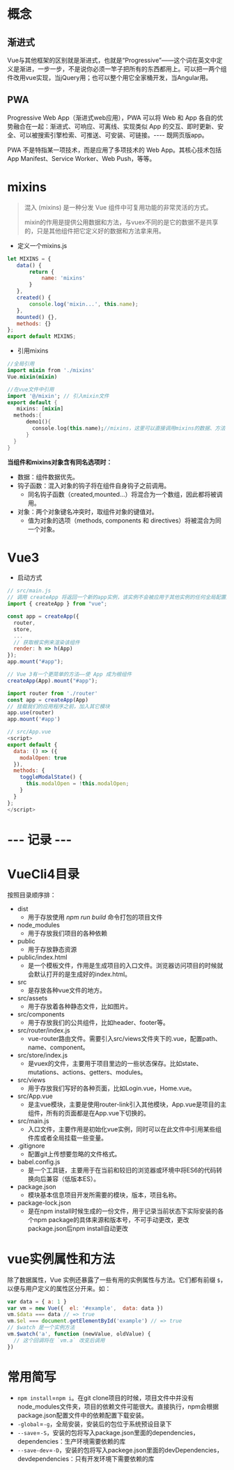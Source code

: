 # 概念

## 渐进式

Vue与其他框架的区别就是渐进式，也就是“Progressive”——这个词在英文中定义是渐进，一步一步，不是说你必须一竿子把所有的东西都用上。可以把一两个组件改用vue实现，当jQuery用；也可以整个用它全家桶开发，当Angular用。

## PWA

Progressive Web App（渐进式web应用），PWA 可以将 Web 和 App 各自的优势融合在一起：渐进式、可响应、可离线、实现类似 App 的交互、即时更新、安全、可以被搜索引擎检索、可推送、可安装、可链接。---- 既网页版app。

PWA 不是特指某一项技术，而是应用了多项技术的 Web App。其核心技术包括 App Manifest、Service Worker、Web Push，等等。

# mixins

> 混入 (mixins) 是一种分发 Vue 组件中可复用功能的非常灵活的方式。
>
> mixin的作用是提供公用数据和方法，与vuex不同的是它的数据不是共享的，只是其他组件把它定义好的数据和方法拿来用。

- 定义一个mixins.js

```jsx
let MIXINS = {
   data() {
       return {
           name: 'mixins'
       }
   },
   created() {
       console.log('mixin...', this.name);
   },
   mounted() {},
   methods: {}
};
export default MIXINS;
```

- 引用mixins

```dart
//全局引用
import mixin from './mixins'
Vue.mixin(mixin)

//在vue文件中引用
import '@/mixin'; // 引入mixin文件
export default {
   mixins: [mixin]
  methods:{
      demo1(){
        console.log(this.name);//mixins，这里可以直接调用mixins的数据、方法
      }   
  }
}
```

**当组件和mixins对象含有同名选项时：**

- 数据：组件数据优先。
- 钩子函数：混入对象的钩子将在组件自身钩子之前调用。
  - 同名钩子函数（created,mounted...）将混合为一个数组，因此都将被调用。
- 对象：两个对象键名冲突时，取组件对象的键值对。
  - 值为对象的选项（methods, components 和 directives）将被混合为同一个对象。

# Vue3

- 启动方式

```js
// src/main.js
// 调用 createApp 将返回一个新的app实例，该实例不会被应用于其他实例的任何全局配置污染。
import { createApp } from "vue";

const app = createApp({
  router,
  store,
  ...
  // 获取根实例来渲染该组件
  render: h => h(App)
});
app.mount("#app");

// Vue 3有一个更简单的方法——使 App 成为根组件
createApp(App).mount("#app");

import router from './router'
const app = createApp(App)
// 挂载我们的应用程序之前，加入其它模块
app.use(router)
app.mount('#app')

// src/App.vue
<script>
export default {
  data: () => ({
    modalOpen: true  
  }),
  methods: {
    toggleModalState() {
      this.modalOpen = !this.modalOpen;
    }
  }
};
</script>
```

# --- 记录 ---

# VueCli4目录

按照目录顺序排：

- dist
  - 用于存放使用 *npm run build* 命令打包的项目文件
- node_modules
  - 用于存放我们项目的各种依赖
- public
  - 用于存放静态资源
- public/index.html
  - 是一个模板文件，作用是生成项目的入口文件。浏览器访问项目的时候就会默认打开的是生成好的index.html。
- src
  - 是存放各种vue文件的地方。
- src/assets
  - 用于存放着各种静态文件，比如图片。
- src/components
  - 用于存放我们的公共组件，比如header、footer等。
- src/router/index.js
  - vue-router路由文件。需要引入src/views文件夹下的.vue，配置path、name、component。
- src/store/index.js
  - 是vuex的文件，主要用于项目里边的一些状态保存。比如state、mutations、actions、getters、modules。
- src/views
  - 用于存放我们写好的各种页面，比如Login.vue，Home.vue。
- src/App.vue
  - 是主vue模块，主要是使用router-link引入其他模块，App.vue是项目的主组件，所有的页面都是在App.vue下切换的。
- src/main.js
  - 入口文件，主要作用是初始化vue实例，同时可以在此文件中引用某些组件库或者全局挂载一些变量。
- .gitignore
  - 配置git上传想要忽略的文件格式。
- babel.config.js
  - 是一个工具链，主要用于在当前和较旧的浏览器或环境中将ES6的代码转换向后兼容（低版本ES）。
- package.json
  - 模块基本信息项目开发所需要的模块，版本，项目名称。
- package-lock.json
  - 是在npm install时候生成的一份文件，用于记录当前状态下实际安装的各个npm package的具体来源和版本号，不可手动更改，更改package.json后npm install自动更改

# vue实例属性和方法

除了数据属性，Vue 实例还暴露了一些有用的实例属性与方法。它们都有前缀 `$`，以便与用户定义的属性区分开来。如：

```js
var data = { a: 1 } 
var vm = new Vue({  el: '#example',  data: data }) 
vm.$data === data // => true 
vm.$el === document.getElementById('example') // => true 
// $watch 是一个实例方法 
vm.$watch('a', function (newValue, oldValue) {  
  // 这个回调将在 `vm.a` 改变后调用 
})
```

# 常用简写

- `npm install`=`npm i`。在git clone项目的时候，项目文件中并没有 node_modules文件夹，项目的依赖文件可能很大。直接执行，npm会根据package.json配置文件中的依赖配置下载安装。
- `-global`=`-g`，全局安装，安装后的包位于系统预设目录下
- `--save`=`-S`，安装的包将写入package.json里面的dependencies，dependencies：生产环境需要依赖的库
- `--save-dev`=`-D`，安装的包将写入packege.json里面的devDependencies，devdependencies：只有开发环境下需要依赖的库



